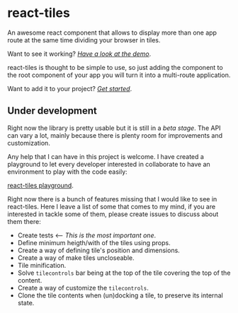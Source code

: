 # react-tiles

An awesome react component that allows to display more than one app route at the same time dividing your browser in tiles.

Want to see it working? *[Have a look at the demo](https://react-tiles.firebaseapp.com)*.

react-tiles is thought to be simple to use, so just adding the component to the root component of your app you will turn it into a multi-route application.

Want to add it to your project? *[Get started](https://react-tiles.firebaseapp.com)*.

## Under development
Right now the library is pretty usable but it is still in a *beta stage*. The API can vary a lot, mainly because there is plenty room for improvements and customization.

Any help that I can have in this project is welcome. I have created a playground to let every developer interested in collaborate to have an environment to play with the code easily:

[react-tiles playground](https://github.com/arqex/react-tiles-playground).

Right now there is a bunch of features missing that I would like to see in react-tiles. Here I leave a list of some that comes to my mind, if you are interested in tackle some of them, please create issues to discuss about them there:

* Create tests <-- *This is the most important one*.
* Define minimum heigth/with of the tiles using props.
* Create a way of defining tile's position and dimensions.
* Create a way of make tiles uncloseable.
* Tile minification.
* Solve `tilecontrols` bar being at the top of the tile covering the top of the content.
* Create a way of customize the `tilecontrols`.
* Clone the tile contents when (un)docking a tile, to preserve its internal state.
